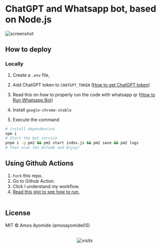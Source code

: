 # ChatGPT and Whatsapp bot, based on Node.js
![screenshot](ss.jpg)
## How to deploy

### Locally

1. Create a `.env` file,

2. Add ChatGPT token to `CHATGPT_TOKEN` ([How to get ChatGPT token](https://github.com/transitive-bullshit/chatgpt-api#session-tokens))

3. Read this on how to properly run the code with whatsapp qr ([How to Run Whatsapp Bot](https://wwebjs.dev/guide/#qr-code-generation))

4. Install `google-chrome-stable`

5. Execute the command

```bash
# install dependencies
npm i 
# Start the bot service
pnpm i -g pm2 && pm2 start index.js && pm2 save && pm2 logs
# Then scan the QrCode and Enjoy!
```

## Using Github Actions
1. `Fork` this repo.<br>
2. Go to Github Action. <br>
3. Click I understand my workflow.<br>
4. <a href="https://gist.github.com/amosayomide05/cd043c135ee74b7024964496b552f7c1"> Read this gist to see how to run. </a><br><br>



## License

MIT © Amos Ayomide (amosayomide05)



<p align="center"><br>
<img src="https://visit-counter.vercel.app/counter.png?page=https%3A%2F%2Fgithub.com%2Famosayomide05%2Fchatgpt-whatsapp-bot&s=80&c=00ff00&bg=00000000&no=5&ff=digi" alt="visits">
</p>
